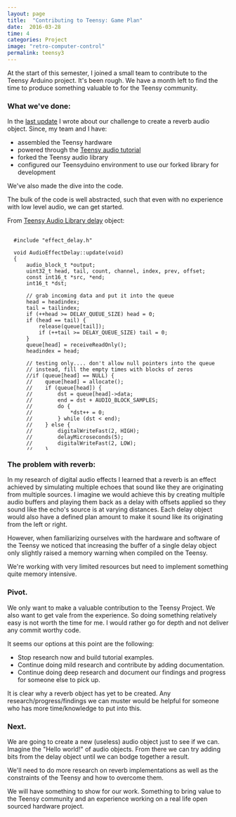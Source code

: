 ```yaml
---
layout: page
title:  "Contributing to Teensy: Game Plan"
date:  2016-03-28
time: 4
categories: Project
image: "retro-computer-control"
permalink: teensy3
---
```

At the start of this semester, I joined a small team to contribute to the Teensy Arduino
project. It's been rough. We have a month left to find the time to produce something
valuable to for the Teensy community.

### What we've done:

In the [last update](/teensy2) I wrote about our challenge to create a reverb audio object.
Since, my team and I have:
- assembled the Teensy hardware
- powered through the [Teensy audio tutorial](http://www.pjrc.com/teensy/td_libs_Audio.html)
- forked the Teensy audio library
- configured our Teensyduino environment to use our forked library for development

We've also made the dive into the code.

The bulk of the code is well abstracted, such that even with no experience with low
level audio, we can get started.

From [Teensy Audio Library delay](https://github.com/PaulStoffregen/Audio/blob/master/effect_delay.cpp) object:
<pre style="height:500px; overflow:scroll;">
  <code class="language-cpp">
  #include "effect_delay.h"

  void AudioEffectDelay::update(void)
  {
      audio_block_t *output;
      uint32_t head, tail, count, channel, index, prev, offset;
      const int16_t *src, *end;
      int16_t *dst;

      // grab incoming data and put it into the queue
      head = headindex;
      tail = tailindex;
      if (++head >= DELAY_QUEUE_SIZE) head = 0;
      if (head == tail) {
          release(queue[tail]);
          if (++tail >= DELAY_QUEUE_SIZE) tail = 0;
      }
      queue[head] = receiveReadOnly();
      headindex = head;

      // testing only.... don't allow null pointers into the queue
      // instead, fill the empty times with blocks of zeros
      //if (queue[head] == NULL) {
      //    queue[head] = allocate();
      //    if (queue[head]) {
      //        dst = queue[head]->data;
      //        end = dst + AUDIO_BLOCK_SAMPLES;
      //        do {
      //            *dst++ = 0;
      //        } while (dst < end);
      //    } else {
      //        digitalWriteFast(2, HIGH);
      //        delayMicroseconds(5);
      //        digitalWriteFast(2, LOW);
      //    }
      //}

      // discard unneeded blocks from the queue
      if (head >= tail) {
          count = head - tail;
      } else {
          count = DELAY_QUEUE_SIZE + head - tail;
      }
      if (count > maxblocks) {
          count -= maxblocks;
          do {
              release(queue[tail]);
              queue[tail] = NULL;
              if (++tail >= DELAY_QUEUE_SIZE) tail = 0;
          } while (--count > 0);
      }
      tailindex = tail;

      // transmit the delayed outputs using queue data
      for (channel = 0; channel < 8; channel++) {
          if (!(activemask & (1<<channel))) continue;
          index =  position[channel] / AUDIO_BLOCK_SAMPLES;
          offset = position[channel] % AUDIO_BLOCK_SAMPLES;
          if (head >= index) {
              index = head - index;
          } else {
              index = DELAY_QUEUE_SIZE + head - index;
          }
          if (offset == 0) {
              // delay falls on the block boundary
              if (queue[index]) {
                  transmit(queue[index], channel);
              }
          } else {
              // delay requires grabbing data from 2 blocks
              output = allocate();
              if (!output) continue;
              dst = output->data;
              if (index > 0) {
                  prev = index - 1;
              } else {
                  prev = DELAY_QUEUE_SIZE-1;
              }
              if (queue[prev]) {
                  end = queue[prev]->data + AUDIO_BLOCK_SAMPLES;
                  src = end - offset;
                  while (src < end) {
                      *dst++ = *src++; // TODO: optimize
                  }
              } else {
                  end = dst + offset;
                  while (dst < end) {
                      *dst++ = 0;
                  }
              }
              end = output->data + AUDIO_BLOCK_SAMPLES;
              if (queue[index]) {
                  src = queue[index]->data;
                  while (dst < end) {
                      *dst++ = *src++; // TODO: optimize
                  }
              } else {
                  while (dst < end) {
                      *dst++ = 0;
                  }
              }
              transmit(output, channel);
              release(output);
          }
      }

  }
  </code>
</pre>

### The problem with reverb:

In my research of digital audio effects I learned that a reverb is an effect achieved
by simulating multiple echoes that sound like they are originating from multiple sources.
I imagine we would achieve this by creating multiple audio buffers and playing them back
as a delay with offsets applied so they sound like the echo's source is at varying distances.
Each delay object would also have a defined plan amount to make it sound like its originating
from the left or right.

However, when familiarizing ourselves with the hardware and software of the Teensy we noticed
that increasing the buffer of a single delay object only slightly raised a memory warning
when compiled on the Teensy.

We're working with very limited resources but need to implement something quite memory intensive.

### Pivot.

We only want to make a valuable contribution to the Teensy Project. We also want to get
vale from the experience. So doing something relatively easy is not worth the time for me.
I would rather go for depth and not deliver any commit worthy code.

It seems our options at this point are the following:
- Stop research now and build tutorial examples.
- Continue doing mild research and contribute by adding documentation.
- Continue doing deep research and document our findings and progress for someone else to pick up.  

It is clear why a reverb object has yet to be created. Any research/progress/findings we can muster
would be helpful for someone who has more time/knowledge to put into this.

### Next.

We are going to create a new (useless) audio object just to see if we can.
Imagine the "Hello world!" of audio objects. From there we can try adding bits
from the delay object until we can bodge together a result.

We'll need to do more research on reverb implementations as well as the constraints
of the Teensy and how to overcome them.

We will have something to show for our work. Something to bring value to the Teensy
community and an experience working on a real life open sourced hardware project.
